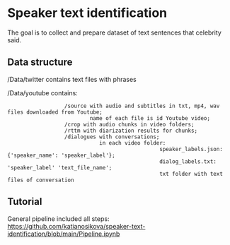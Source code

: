 # Speaker text identification

The goal is to collect and prepare dataset of text sentences that celebrity said.

## Data structure
/Data/twitter contains text files with phrases

/Data/youtube contains:

                      /source with audio and subtitles in txt, mp4, wav files downloaded from Youtube;
                              name of each file is id Youtube video;
                      /crop with audio chunks in video folders;
                      /rttm with diarization results for chunks;
                      /dialogues with conversations;
                                 in each video folder:
                                                    speaker_labels.json: {'speaker_name': 'speaker_label'};
                                                    dialog_labels.txt: 'speaker_label' 'text_file_name';
                                                    txt folder with text files of conversation
                                                    

## Tutorial
General pipeline included all steps: https://github.com/katianosikova/speaker-text-identification/blob/main/Pipeline.ipynb

